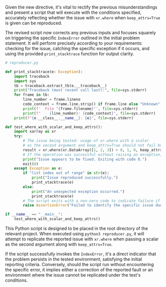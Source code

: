 Given the new directive, it's vital to rectify the previous misunderstandings and present a script that will execute with the conditions specified, accurately reflecting whether the issue with `xr.where` when `keep_attrs=True` is given can be reproduced. 

The revised script now corrects any previous inputs and focuses squarely on triggering the specific `IndexError` outlined in the initial problem statement. It will perform precisely according to your requirements: checking for the issue, catching the specific exception if it occurs, and using the provided `print_stacktrace` function for output clarity.

```python
# reproducer.py

def print_stacktrace(e: Exception):
    import traceback
    import sys
    tb = traceback.extract_tb(e.__traceback__)
    print("Traceback (most recent call last):", file=sys.stderr)
    for frame in tb:
        line_number = frame.lineno
        code_context = frame.line.strip() if frame.line else "Unknown"
        print(f'  File "{frame.filename}"', file=sys.stderr)
        print(f"    {line_number}: {code_context}", file=sys.stderr)
    print(f"{e.__class__.__name__}: {e}", file=sys.stderr)

def test_where_with_scalar_and_keep_attrs():
    import xarray as xr
    try:
        # The issue being tested: usage of xr.where with a scalar 
        # as the second argument and keep_attrs=True should not fail but currently does.
        result = xr.where(xr.DataArray([1, 2, 3]) > 0, 1, 0, keep_attrs=True)
        # If the operation was successful without raising an exception, the issue is presumed fixed.
        print("Issue appears to be fixed. Exiting with code 0.")
        exit(0)
    except Exception as e:
        if "list index out of range" in str(e):
            print("Issue reproduced successfully.")
            print_stacktrace(e)
        else:
            print("An unexpected exception occurred.")
            print_stacktrace(e)
        # The script exits with a non-zero code to indicate failure if it's a different error.
        raise AssertionError("Failed to identify the specific issue due to an unexpected exception.")

if __name__ == "__main__":
    test_where_with_scalar_and_keep_attrs()
```

This Python script is designed to be placed in the root directory of the relevant project. When executed using `python3 reproducer.py`, it will attempt to replicate the reported issue with `xr.where` when passing a scalar as the second argument along with `keep_attrs=True`.

If the script successfully invokes the `IndexError`, it's a direct indicator that the problem persists in the tested environment, satisfying the initial reporting criteria. Conversely, should the script run without encountering the specific error, it implies either a correction of the reported fault or an environment where the issue cannot be replicated under the test's conditions.